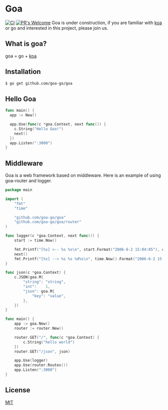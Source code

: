 # Goa

[![CI](https://img.shields.io/travis/goa-go/goa.svg?style=flat)](https://travis-ci.org/goa-go/goa)
[![PR's Welcome](https://img.shields.io/badge/PRs-welcome-brightgreen.svg?style=flat)](https://github.com/goa-go/goa/pull/new)
Goa is under construction, if you are familiar with [koa](https://github.com/koajs/koa) or go and interested in this project, please join us.

## What is goa?
goa = go + [koa](https://github.com/koajs/koa)

## Installation

```bash
$ go get github.com/goa-go/goa
```

##  Hello Goa

```go
func main() {
  app := New()

  app.Use(func(c *goa.Context, next func()) {
    c.String("Hello Goa!")
    next()
  })
  app.Listen(":3000")
}
```

## Middleware

Goa is a web framework based on middleware. Here is an example of using goa-router and logger.
```go
package main

import (
	"fmt"
	"time"

	"github.com/goa-go/goa"
	"github.com/goa-go/goa/router"
)

func logger(c *goa.Context, next func()) {
	start := time.Now()

	fmt.Printf("[%s] <-- %s %s\n", start.Format("2006-6-2 15:04:05"), c.Method, c.URL)
	next()
	fmt.Printf("[%s] --> %s %s %d%s\n", time.Now().Format("2006-6-2 15:04:05"), c.Method, c.URL, time.Since(start).Nanoseconds()/1e6, "ms")
}

func json(c *goa.Context) {
	c.JSON(goa.M{
		"string": "string",
		"int":    1,
		"json": goa.M{
			"key": "value",
		},
	})
}

func main() {
	app := goa.New()
	router := router.New()

	router.GET("/", func(c *goa.Context) {
		c.String("hello world")
	})
	router.GET("/json", json)

	app.Use(logger)
	app.Use(router.Routes())
	app.Listen(":3000")
}
```

## License

[MIT](https://github.com/goa-go/goa/blob/master/LICENSE)
